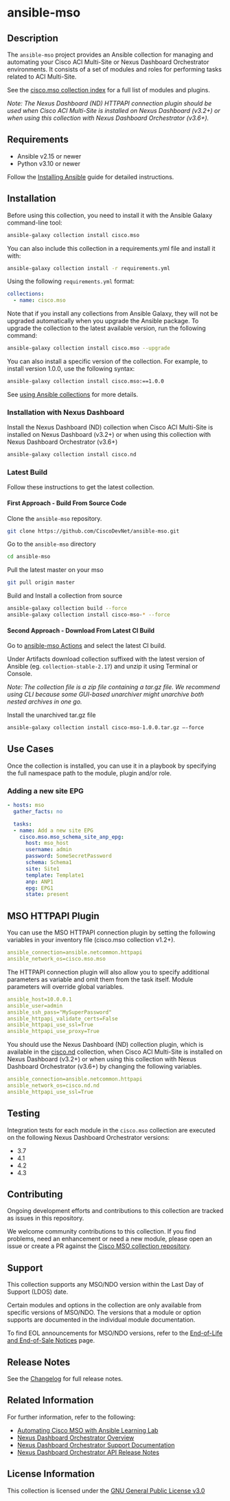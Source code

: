 # ansible-mso

## Description

The `ansible-mso` project provides an Ansible collection for managing and automating your Cisco ACI Multi-Site or Nexus Dashboard Orchestrator environments.
It consists of a set of modules and roles for performing tasks related to ACI Multi-Site.

See the [cisco.mso collection index](https://galaxy.ansible.com/ui/repo/published/cisco/mso/content/) for a full list of modules and plugins.

*Note: The Nexus Dashboard (ND) HTTPAPI connection plugin should be used when Cisco ACI Multi-Site is installed on Nexus Dashboard (v3.2+) or when using this collection with Nexus Dashboard Orchestrator (v3.6+).*

## Requirements

- Ansible v2.15 or newer
- Python v3.10 or newer

Follow the [Installing Ansible](https://docs.ansible.com/ansible/latest/installation_guide/intro_installation.html) guide for detailed instructions.

## Installation

Before using this collection, you need to install it with the Ansible Galaxy command-line tool:

```sh
ansible-galaxy collection install cisco.mso
```

You can also include this collection in a requirements.yml file and install it with:

```sh
ansible-galaxy collection install -r requirements.yml
```

Using the following `requirements.yml` format:

```yaml
collections:
  - name: cisco.mso
```

Note that if you install any collections from Ansible Galaxy, they will not be upgraded automatically when you upgrade the Ansible package.
To upgrade the collection to the latest available version, run the following command:

```sh
ansible-galaxy collection install cisco.mso --upgrade
```

You can also install a specific version of the collection. For example, to install version 1.0.0, use the following syntax:

```sh
ansible-galaxy collection install cisco.mso:==1.0.0
```

See [using Ansible collections](https://docs.ansible.com/ansible/devel/user_guide/collections_using.html) for more details.

### Installation with Nexus Dashboard

Install the Nexus Dashboard (ND) collection when Cisco ACI Multi-Site is installed on Nexus Dashboard (v3.2+) or when using this collection with Nexus Dashboard Orchestrator (v3.6+)

```sh
ansible-galaxy collection install cisco.nd
```

### Latest Build

Follow these instructions to get the latest collection.

#### First Approach - Build From Source Code

Clone the `ansible-mso` repository.

```sh
git clone https://github.com/CiscoDevNet/ansible-mso.git
```

Go to the `ansible-mso` directory

```sh
cd ansible-mso
```

Pull the latest master on your mso

```sh
git pull origin master
```

Build and Install a collection from source

```sh
ansible-galaxy collection build --force
ansible-galaxy collection install cisco-mso-* --force
```

#### Second Approach - Download From Latest CI Build

Go to [ansible-mso Actions](https://github.com/CiscoDevNet/ansible-mso/actions/workflows/ansible-test.yml?query=branch%3Amaster) and select the latest CI build.

Under Artifacts download collection suffixed with the latest version of Ansible (eg. `collection-stable-2.17`) and unzip it using Terminal or Console.

*Note: The collection file is a zip file containing a tar.gz file. We recommend using CLI because some GUI-based unarchiver might unarchive both nested archives in one go.*

Install the unarchived tar.gz file

```sh
ansible-galaxy collection install cisco-mso-1.0.0.tar.gz —-force
```

## Use Cases

Once the collection is installed, you can use it in a playbook by specifying the full namespace path to the module, plugin and/or role.

### Adding a new site EPG

```yaml
- hosts: mso
  gather_facts: no

  tasks:
  - name: Add a new site EPG
    cisco.mso.mso_schema_site_anp_epg:
      host: mso_host
      username: admin
      password: SomeSecretPassword
      schema: Schema1
      site: Site1
      template: Template1
      anp: ANP1
      epg: EPG1
      state: present
```

## MSO HTTPAPI Plugin

You can use the MSO HTTPAPI connection plugin by setting the following variables in your inventory file (cisco.mso collection v1.2+).

```yaml
ansible_connection=ansible.netcommon.httpapi
ansible_network_os=cisco.mso.mso
```

The HTTPAPI connection plugin will also allow you to specify additional parameters as variable and omit them from the task itself. Module parameters will override global variables.

```yaml
ansible_host=10.0.0.1
ansible_user=admin
ansible_ssh_pass="MySuperPassword"
ansible_httpapi_validate_certs=False
ansible_httpapi_use_ssl=True
ansible_httpapi_use_proxy=True
```

You should use the Nexus Dashboard (ND) collection plugin, which is available in the [cisco.nd](https://galaxy.ansible.com/cisco/nd) collection, when Cisco ACI Multi-Site is installed on Nexus Dashboard (v3.2+) or when using this collection with Nexus Dashboard Orchestrator (v3.6+) by changing the following variables.

```yaml
ansible_connection=ansible.netcommon.httpapi
ansible_network_os=cisco.nd.nd
ansible_httpapi_use_ssl=True
```

## Testing

Integration tests for each module in the `cisco.mso` collection are executed on the following Nexus Dashboard Orchestrator versions:

- 3.7
- 4.1
- 4.2
- 4.3

## Contributing

Ongoing development efforts and contributions to this collection are tracked as issues in this repository.

We welcome community contributions to this collection. If you find problems, need an enhancement or need a new module, please open an issue or create a PR against the [Cisco MSO collection repository](https://github.com/CiscoDevNet/ansible-mso/issues).

## Support

This collection supports any MSO/NDO version within the Last Day of Support (LDOS) date.

Certain modules and options in the collection are only available from specific versions of MSO/NDO. The versions that a module or option supports are documented in the individual module documentation.

To find EOL announcements for MSO/NDO versions, refer to the [End-of-Life and End-of-Sale Notices](https://www.cisco.com/c/en/us/products/cloud-systems-management/multi-site-orchestrator/eos-eol-notice-listing.html) page.

## Release Notes

See the [Changelog](CHANGELOG.rst) for full release notes.

## Related Information

For further information, refer to the following:

- [Automating Cisco MSO with Ansible Learning Lab](https://developer.cisco.com/learning/labs/mso-ansible_part1-intro/setup-an-ansible-and-mso-environment/)
- [Nexus Dashboard Orchestrator Overview](https://www.cisco.com/c/en/us/products/collateral/cloud-systems-management/multi-site-orchestrator/nb-06-mso-so-cte-en.html)
- [Nexus Dashboard Orchestrator Support Documentation](https://www.cisco.com/c/en/us/support/cloud-systems-management/multi-site-orchestrator/series.html)
- [Nexus Dashboard Orchestrator API Release Notes](https://developer.cisco.com/docs/search/?q=Nexus+Dashboard+Orchestrator)

## License Information

This collection is licensed under the [GNU General Public License v3.0](LICENSE)
